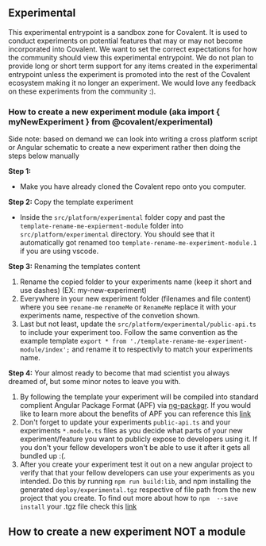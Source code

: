 ## Experimental 
This experimental entrypoint is a sandbox zone for Covalent. It is used to conduct experiments on potential features that may or may not become incorporated into Covalent. We want to set the correct expectations for how the community should view this experimental entrypoint. We do not plan to provide long or short term support for any items created in the experimental entrypoint unless the experiment is promoted into the rest of the Covalent ecosystem making it no longer an experiment. We would love any feedback on these experiments from the community :).

### How to create a new experiment module (aka import { myNewExperiment } from @covalent/experimental)
Side note: based on demand we can look into writing a cross platform script or Angular schematic to create a new experiment rather then doing the steps below manually

**Step 1:** 

* Make you have already cloned the Covalent repo onto you computer.

**Step 2:** Copy the template experiment
* Inside the `src/platform/experimental` folder copy and past the `template-rename-me-expierment-module` folder into `src/platform/experimental` directory. You should see that it automatically got renamed too `template-rename-me-experiment-module.1` if you are using vscode.

**Step 3:** Renaming the templates content
1. Rename the copied folder to your experiments name (keep it short and use dashes) (EX: my-new-experiment)
2. Everywhere in your new experiment folder (filenames and file content) where you see `rename-me` `renameMe` or `RenameMe` replace it with your experiments name, respective of the convetion shown.
3. Last but not least, update the `src/platform/experimental/public-api.ts` to include your experiment too. Follow the same convention as the example template `export * from './template-rename-me-experiment-module/index';` and rename it to respectivly to match your experiments name.

**Step 4:** Your almost ready to become that mad scientist you always dreamed of, but some minor notes to leave you with.
1. By following the template your experiment will be compiled into standard complient Angular Package Format (APF) via [ng-packagr](https://github.com/dherges/ng-packagr). If you would like to learn more about the benefits of APF you can reference this [link](https://docs.google.com/document/d/1CZC2rcpxffTDfRDs6p1cfbmKNLA6x5O-NtkJglDaBVs/edit)
2. Don't forget to update your experiments `public-api.ts` and your experiments `*.module.ts` files as you decide what parts of your new experiment/feature you want to publicly expose to developers using it. If you don't your fellow developers won't be able to use it after it gets all bundled up :(.
3. After you create your experiment test it out on a new angular project to verify that that your fellow developers can use your experiments as you intended. Do this by running `npm run build:lib`, and npm installing the generated `deploy/experimental.tgz` respective of file path from the new project that you create. To find out more about how to `npm  --save install` your .tgz file check this [link](https://docs.npmjs.com/cli/install)

## How to create a new experiment NOT a module 
